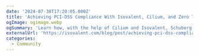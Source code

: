 ```yaml
---
date: '2024-07-30T17:20:05.000Z'
title: 'Achieving PCI-DSS Compliance With Isovalent, Cilium, and Zero Trust'
ogImage: ogimage.webp
ogSummary: 'Learn how, with the help of Cilium and Isovalent, Schuberg Philis was able to help their customer migrate PCI-DSS compliant workloads from on-premises infrastructure to the cloud'
externalUrl: 'https://isovalent.com/blog/post/achieving-pci-dss-compliance-with-isovalent-cilium-and-zero-trust/'
categories:
  - Community
---
```

